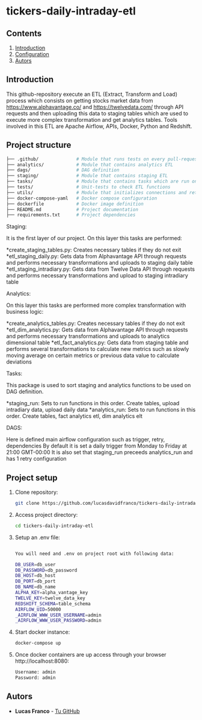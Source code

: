 # tickers-daily-intraday-etl

## Contents
1. [Introduction](#introduction)
2. [Configuration](#configuration)
3. [Autors](#autors)

## Introduction

This github-repository execute an ETL (Extract, Transform and Load) process which consists on getting stocks market data from https://www.alphavantage.co/ and https://twelvedata.com/ through API requests and then uploading this data to staging tables which are used to execute more complex transformation and get analytics tables. Tools involved in this ETL are Apache Airflow, APIs, Docker, Python and Redshift.

## Project structure 

```bash
├── .github/              # Module that runs tests on every pull-request and push to main
├── analytics/            # Module that contains analytics ETL
├── dags/                 # DAG definition
├── staging/              # Module that contains staging ETL
├── tasks/                # Module that contains tasks which are run on DAG
├── tests/                # Unit-tests to check ETL functions
├── utils/                # Module that initializes connections and retrieves enviroment variables
├── docker-compose-yaml   # Docker compose configuration
├── dockerfile            # Docker image definition
├── README.md             # Project documentation
├── requirements.txt      # Project dependencies
```

Staging:

It is the first layer of our project. On this layer this tasks are performed: 

*create_staging_tables.py: Creates necessary tables if they do not exit
*etl_staging_daily.py: Gets data from Alphavantage API through requests and performs necessary transformations and uploads to staging daily table
*etl_staging_intradiary.py: Gets data from Twelve Data API through requests and performs necessary transformations and upload to staging intradiary table

Analytics:

On this layer this tasks are performed more complex transformation with business logic: 

*create_analytics_tables.py: Creates necessary tables if they do not exit
*etl_dim_analytics.py: Gets data from Alphavantage API through requests and performs necessary transformations and uploads to analytics dimensional table
*etl_fact_analytics.py: Gets data from staging table and performs several transformations to calculate new metrics such as slowly moving average on certain metrics or previous data value to calculate deviations

Tasks: 

This package is used to sort staging and analytics functions to be used on DAG definition.

*staging_run: Sets to run functions in this order. Create tables, upload intradiary data, upload daily data
*analytics_run: Sets to run functions in this order. Create tables, fact analytics etl, dim analytics elt

DAGS:

Here is defined main airflow configuration such as trigger, retry, dependencies
By default it is set a daily trigger from Monday to Friday at 21:00 GMT-00:00
It is also set that staging_run preceeds analytics_run and has 1 retry configuration

## Project setup

1. Clone repository:
    ```bash
    git clone https://github.com/lucasdavidfranco/tickers-daily-intraday-etl.git
    ```

2. Access project directory:
    ```bash
    cd tickers-daily-intraday-etl
    ```

3. Setup an .env file:
    ```bash

    You will need and .env on project root with following data:
    
    DB_USER=db_user
    DB_PASSWORD=db_password
    DB_HOST=db_host
    DB_PORT=db_port
    DB_NAME=db_name
    ALPHA_KEY=alpha_vantage_key
    TWELVE_KEY=twelve_data_key
    REDSHIFT_SCHEMA=table_schema
    AIRFLOW_UID=50000
    _AIRFLOW_WWW_USER_USERNAME=admin
    _AIRFLOW_WWW_USER_PASSWORD=admin
    
    ```

4. Start docker instance:
    ```bash
    docker-compose up
    ```

5. Once docker containers are up access through your browser http://localhost:8080:
    ```bash
    Username: admin
    Password: admin
    ```

## Autors

- **Lucas Franco** - [Tu GitHub](https://github.com/lucasdavidfranco)


